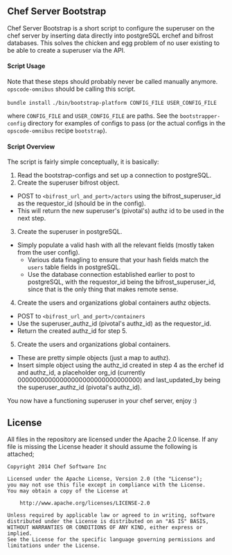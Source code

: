 ## Chef Server Bootstrap

Chef Server Bootstrap is a short script to configure
the superuser on the chef server by inserting data directly into postgreSQL
erchef and bifrost databases. This solves the chicken and egg problem of
no user existing to be able to create a superuser via the API.

#### Script Usage

Note that these steps should probably never be called manually anymore.
`opscode-omnibus` should be calling this script.

`bundle install`
`./bin/bootstrap-platform CONFIG_FILE USER_CONFIG_FILE`

where `CONFIG_FILE` and `USER_CONFIG_FILE` are paths.
See the `bootstrapper-config` directory for examples of configs to pass
(or the actual configs in the `opscode-omnibus` recipe `bootstrap`).

#### Script Overview

The script is fairly simple conceptually, it is basically:

1. Read the bootstrap-configs and set up a connection to postgreSQL.
2. Create the superuser bifrost object.
  + POST to `<bifrost_url_and_port>/actors`
  using the bifrost_superuser_id as the requestor_id (should be in the config).
  + This will return the new superuser's (pivotal's) authz id to be used in the next step.
3. Create the superuser in postgreSQL.
  + Simply populate a valid hash with all the relevant fields (mostly taken from the user config).
    - Various data finagling to ensure that your hash fields match the `users` table fields in postgreSQL.
    - Use the database connection established earlier to post to postgreSQL,
    with the requestor_id being the bifrost_superuser_id, since that is the only thing that makes remote sense.
4. Create the users and organizations global containers authz objects.
  + POST to `<bifrost_url_and_port>/containers`
  + Use the superuser_authz_id (pivotal's authz_id) as the requestor_id.
  + Return the created authz_id for step 5.
5. Create the users and organizations global containers.
  + These are pretty simple objects (just a map to authz).
  + Insert simple object using the authz_id created in step 4 as the
  erchef id and authz_id, a placeholder org_id (currently 00000000000000000000000000000000)
  and last_updated_by being the superuser_authz_id (pivotal's authz_id).

You now have a functioning superuser in your chef server, enjoy :)

## License

All files in the repository are licensed under the Apache 2.0 license. If any
file is missing the License header it should assume the following is attached;

```
Copyright 2014 Chef Software Inc

Licensed under the Apache License, Version 2.0 (the "License");
you may not use this file except in compliance with the License.
You may obtain a copy of the License at

    http://www.apache.org/licenses/LICENSE-2.0

Unless required by applicable law or agreed to in writing, software
distributed under the License is distributed on an "AS IS" BASIS,
WITHOUT WARRANTIES OR CONDITIONS OF ANY KIND, either express or implied.
See the License for the specific language governing permissions and
limitations under the License.
```

